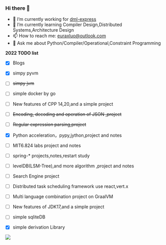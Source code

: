 ### Hi there 👋

<!--
**Euraxluo/Euraxluo** is a ✨ _special_ ✨ repository because its `README.md` (this file) appears on your GitHub profile.

Here are some ideas to get you started:

- 🔭 I’m currently working on ...
- 🌱 I’m currently learning ...
- 👯 I’m looking to collaborate on ...
- 🤔 I’m looking for help with ...
- 💬 Ask me about ...
- 📫 How to reach me: ...
- 😄 Pronouns: ...
- ⚡ Fun fact: ...
-->

- 🔭 I’m currently working for [dml-express](https://www.dml-express.com/)
- 🌱 I’m currently learning Compiler Design,Distributed Systems,Architecture Design
- 📫 How to reach me: [euraxluo@outlook.com](euraxluo@gmail.com)
- 💬 Ask me about Python/Compiler/Operational,Constraint Programming

**2022 TODO list**
- [x] Blogs
- [x] simpy pyvm
- [ ] ~~simpy jvm~~
- [ ] simple docker by go
- [ ] New features of CPP 14,20,and a simple project
- [ ] ~~Encoding, decoding and operation of JSON ,project~~
- [ ] ~~Regular expression parsing,project~~
- [x] Python acceleration，pypy,jython,project and notes
- [ ] MIT6.824 labs project and notes
- [ ] spring-* projects,notes,restart study
- [ ] levelDB(LSM-Tree),and more algorithm ,project and notes
- [ ] Search Engine project
- [ ] Distributed task scheduling framework use react,vert.x
- [ ] Multi language combination project on GraalVM
- [ ] New features of JDK17,and a simple project
- [ ] simple sqliteDB
- [x] simple derivation Library


[![](https://github-readme-stats.vercel.app/api?username=euraxluo&show_icons=true&title_color=fff&icon_color=79ff97&text_color=9f9f9f&bg_color=151515&include_all_commits=1)](https://github-readme-stats.vercel.app/api?username=euraxluo&show_icons=true&title_color=fff&icon_color=79ff97&text_color=9f9f9f&bg_color=151515&include_all_commits=1)
